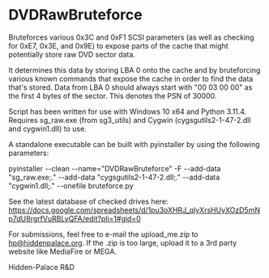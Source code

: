 # DVDRawBruteforce
Bruteforces various 0x3C and 0xF1 SCSI parameters (as well as checking for 0xE7, 0x3E, and 0x9E) to expose parts of the cache that might potentially store raw DVD sector data.

It determines this data by storing LBA 0 onto the cache and by bruteforcing various known commands that expose the cache in order to find the data that's stored.
Data from LBA 0 should always start with "00 03 00 00" as the first 4 bytes of the sector. This denotes the PSN of 30000.

Script has been written for use with Windows 10 x64 and Python 3.11.4. Requires sg_raw.exe (from sg3_utils) and Cygwin (cygsgutils2-1-47-2.dll and cygwin1.dll) to use.

A standalone executable can be built with pyinstaller by using the following parameters:

pyinstaller --clean --name="DVDRawBruteforce" -F --add-data "sg_raw.exe;." --add-data "cygsgutils2-1-47-2.dll;." --add-data "cygwin1.dll;." --onefile bruteforce.py

See the latest database of checked drives here:
https://docs.google.com/spreadsheets/d/1pu3oXHRJ_qlyXrsHUyXOzD5mNp7dU8rgrfVuRBLyQFA/edit?pli=1#gid=0

For submissions, feel free to e-mail the upload_me.zip to hp@hiddenpalace.org. If the .zip is too large, upload it to a 3rd party website like MediaFire or MEGA.

Hidden-Palace R&D
